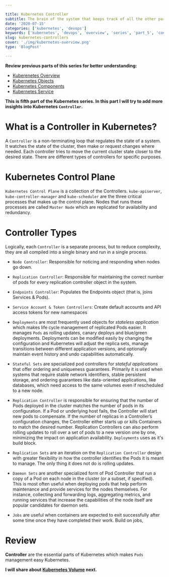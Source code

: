 ```yaml
---

title: Kubernetes Controller
subtitle: The brain of the system that keeps track of all the other parts
date: '2020-07-15'
categories: ['kubernetes', 'devops']
keywords: ['kubernetes', 'devops', 'overview', 'series', 'part_5', 'controllers']
slug: kubernetes-controllers
cover: './img/kubernetes-overview.png'
type: 'BlogPost'

---
```


__Review previous parts of this series for better understanding:__ 
- [Kuberenetes Overview](https://codeanit.com/blog/kubernetes-overview)
- [Kubernetes Objects](https://codeanit.com/blog/kubernetes-objects)
- [Kubernetes Components](https://codeanit.com/blog/kubernetes-components)
- [Kubernetes Service](https://codeanit.com/blog/kubernetes-services)

__This is fifth part of the Kubernetes series. In this part I will try to add more insights into Kubernetes `Controller`.__


# What is a Controller in Kubernetes?
A `Controller` is a non-terminating loop that regulates the state of a system. It watches the state of the cluster, then make or request changes where needed. Each controller tries to move the current cluster state closer to the desired state. There are different types of controllers for specific purposes.

# **Kubernetes Control Plane** 
`Kubernetes Control Plane` is a collection of the Controllers. `kube-apiserver`, `kube-controller-manager` and `kube-scheduler` are the three critical processes that makes up the control plane. Nodes that runs these processes are called `Master Node` which are replicated for availability and redundancy.


# Controller Types
Logically, each `Controller` is a separate process, but to reduce complexity, they are all compiled into a single binary and run in a single process. 

- `Node Controller`: Responsible for noticing and responding when nodes go down.

- `Replication Controller`: Responsible for maintaining the correct number of pods for every replication controller object in the system.

- `Endpoints Controller`: Populates the Endpoints object (that is, joins Services & Pods).

- `Service Account & Token Controllers`: Create default accounts and API access tokens for new namespaces

- `Deployments` are most frequently used objects for _stateless application_ which makes life cycle management of replicated Pods easier. It manages `Pods` as rolling updates, canary deploys and blue/green deployments. Deployments can be modified easily by changing the configuration and Kubernetes will adjust the replica sets, manage transitions between different application versions, and optionally maintain event history and undo capabilities automatically. 

- `Stateful Sets` are specialized pod controllers for _stateful applications_ that offer ordering and uniqueness guarantees. Primarily it is used when systems that require stable network identifiers, stable persistent storage, and ordering guarantees like data-oriented applications, like databases, which need access to the same volumes even if rescheduled to a new node.

- `Replication Controller` is responsible for ensuring that the number of Pods deployed in the cluster matches the number of pods in its configuration. If a Pod or underlying host fails, the Controller will start new pods to compensate. If the number of replicas in a Controller’s configuration changes, the Controller either starts up or kills Containers to match the desired number. Replication Controllers can also perform rolling updates to roll over a set of pods to a new version one by one, minimizing the impact on application availability. `Deployments` uses as it's build block.

- `Replication Sets` are an iteration on the `Replication Controller` design with greater flexibility in how the controller identifies the Pods it is meant to manage. The only thing it does not do is rolling updates.

- `Daemon Sets` are another specialized form of Pod Controller that run a copy of a Pod on each node in the cluster (or a subset, if specified). This is most often useful when deploying pods that help perform maintenance and provide services for the nodes themselves. For instance, collecting and forwarding logs, aggregating metrics, and running services that increase the capabilities of the node itself are popular candidates for daemon sets.

- `Jobs` are useful when containers are expected to exit successfully after some time once they have completed their work. 
Build on jobs, 


# Review
**Controller** are the essential parts of Kubernetes which makes `Pods` management easy Kubernetes.


__I will share about [Kubernetes Volume](https://codeanit.com/blog/kubernetes-volume) next.__